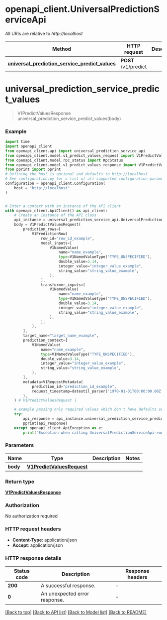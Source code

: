 # openapi_client.UniversalPredictionServiceApi

All URIs are relative to *http://localhost*

Method | HTTP request | Description
------------- | ------------- | -------------
[**universal_prediction_service_predict_values**](UniversalPredictionServiceApi.md#universal_prediction_service_predict_values) | **POST** /v1/predict | 


# **universal_prediction_service_predict_values**
> V1PredictValuesResponse universal_prediction_service_predict_values(body)



### Example


```python
import time
import openapi_client
from openapi_client.api import universal_prediction_service_api
from openapi_client.model.v1_predict_values_request import V1PredictValuesRequest
from openapi_client.model.rpc_status import RpcStatus
from openapi_client.model.v1_predict_values_response import V1PredictValuesResponse
from pprint import pprint
# Defining the host is optional and defaults to http://localhost
# See configuration.py for a list of all supported configuration parameters.
configuration = openapi_client.Configuration(
    host = "http://localhost"
)


# Enter a context with an instance of the API client
with openapi_client.ApiClient() as api_client:
    # Create an instance of the API class
    api_instance = universal_prediction_service_api.UniversalPredictionServiceApi(api_client)
    body = V1PredictValuesRequest(
        prediction_rows=[
            V1PredictionRow(
                row_id="row_id_example",
                model_inputs=[
                    V1NamedValue(
                        name="name_example",
                        type=V1NamedValueType("TYPE_UNSPECIFIED"),
                        double_value=3.14,
                        integer_value="integer_value_example",
                        string_value="string_value_example",
                    ),
                ],
                transformer_inputs=[
                    V1NamedValue(
                        name="name_example",
                        type=V1NamedValueType("TYPE_UNSPECIFIED"),
                        double_value=3.14,
                        integer_value="integer_value_example",
                        string_value="string_value_example",
                    ),
                ],
            ),
        ],
        target_name="target_name_example",
        prediction_context=[
            V1NamedValue(
                name="name_example",
                type=V1NamedValueType("TYPE_UNSPECIFIED"),
                double_value=3.14,
                integer_value="integer_value_example",
                string_value="string_value_example",
            ),
        ],
        metadata=V1RequestMetadata(
            prediction_id="prediction_id_example",
            request_timestamp=dateutil_parser('1970-01-01T00:00:00.00Z'),
        ),
    ) # V1PredictValuesRequest | 

    # example passing only required values which don't have defaults set
    try:
        api_response = api_instance.universal_prediction_service_predict_values(body)
        pprint(api_response)
    except openapi_client.ApiException as e:
        print("Exception when calling UniversalPredictionServiceApi->universal_prediction_service_predict_values: %s\n" % e)
```


### Parameters

Name | Type | Description  | Notes
------------- | ------------- | ------------- | -------------
 **body** | [**V1PredictValuesRequest**](V1PredictValuesRequest.md)|  |

### Return type

[**V1PredictValuesResponse**](V1PredictValuesResponse.md)

### Authorization

No authorization required

### HTTP request headers

 - **Content-Type**: application/json
 - **Accept**: application/json


### HTTP response details

| Status code | Description | Response headers |
|-------------|-------------|------------------|
**200** | A successful response. |  -  |
**0** | An unexpected error response. |  -  |

[[Back to top]](#) [[Back to API list]](../README.md#documentation-for-api-endpoints) [[Back to Model list]](../README.md#documentation-for-models) [[Back to README]](../README.md)

